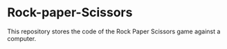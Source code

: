 # Rock-paper-Scissors
This repository stores the code of the Rock Paper Scissors game against a computer.
